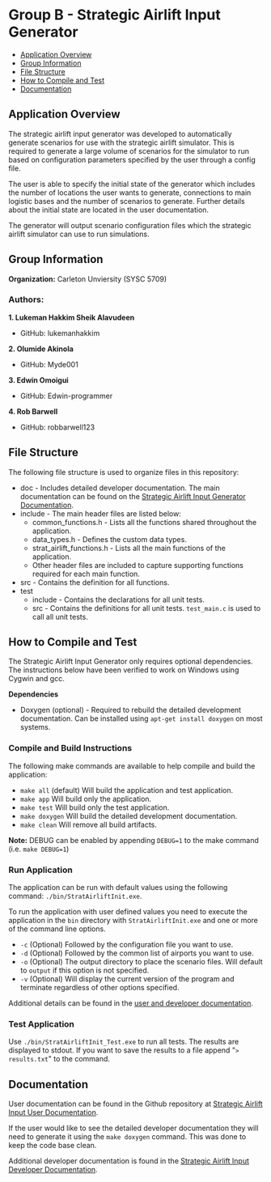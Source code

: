 # Group B - Strategic Airlift Input Generator

* [Application Overview](#application-overview)
* [Group Information](#group-information)
* [File Structure](#file-structure)
* [How to Compile and Test](#how-to-compile-and-test)
* [Documentation](#documentation)

## Application Overview

The strategic airlift input generator was developed to automatically generate scenarios for use with the strategic airlift simulator.  This is required to generate a large volume of scenarios for the simulator to run based on configuration parameters specified by the user through a config file.

The user is able to specify the initial state of the generator which includes the number of locations the user wants to generate, connections to main logistic bases and the number of scenarios to generate. Further details about the initial state are located in the user documentation.

The generator will output scenario configuration files which the strategic airlift simulator can use to run simulations. 

## Group Information

**Organization:** Carleton Unviersity (SYSC 5709)

### Authors:

**1. Lukeman Hakkim Sheik Alavudeen**
 - GitHub: lukemanhakkim

**2. Olumide Akinola**

 - GitHub: Myde001

**3. Edwin Omoigui**

 - GitHub: Edwin-programmer

**4. Rob Barwell**

 - GitHub: robbarwell123

## File Structure

The following file structure is used to organize files in this repository:

* doc - Includes detailed developer documentation.  The main documentation can be found on the [Strategic Airlift Input Generator Documentation](https://github.com/robbarwell123/GroupB_StratAirlift/wiki).
* include - The main header files are listed below:
  * common_functions.h - Lists all the functions shared throughout the application.
  * data_types.h - Defines the custom data types.
  * strat\_airlift\_functions.h - Lists all the main functions of the application.
  * Other header files are included to capture supporting functions required for each main function. 
* src - Contains the definition for all functions.
* test
  * include - Contains the declarations for all unit tests.
  * src - Contains the definitions for all unit tests.  `test_main.c` is used to call all unit tests.

## How to Compile and Test

The Strategic Airlift Input Generator only requires optional dependencies.  The instructions below have been verified to work on Windows using Cygwin and gcc.

**Dependencies**

* Doxygen (optional) - Required to rebuild the detailed development documentation.  Can be installed using `apt-get install doxygen` on most systems.

### Compile and Build Instructions

The following make commands are available to help compile and build the application:

* `make all` (default) Will build the application and test application.
* `make app` Will build only the application.
* `make test` Will build only the test application.
* `make doxygen` Will build the detailed development documentation.
* `make clean` Will remove all build artifacts.

**Note:** DEBUG can be enabled by appending `DEBUG=1` to the make command (i.e. `make DEBUG=1`)

### Run Application

The application can be run with default values using the following command: `./bin/StratAirliftInit.exe`.

To run the application with user defined values you need to execute the application in the `bin` directory with `StratAirliftInit.exe` and one or more of the command line options.

* `-c` (Optional) Followed by the configuration file you want to use.
* `-d` (Optional) Followed by the common list of airports you want to use.
* `-o` (Optional) The output directory to place the scenario files.  Will default to `output` if this option is not specified.
* `-v` (Optional) Will display the current version of the program and terminate regardless of other options specified.

Additional details can be found in the [user and developer documentation](https://github.com/robbarwell123/GroupB_StratAirlift/wiki).

### Test Application

Use `./bin/StratAirliftInit_Test.exe` to run all tests.  The results are displayed to stdout.  If you want to save the results to a file append "`> results.txt`" to the command.

## Documentation

User documentation can be found in the Github repository at [Strategic Airlift Input User Documentation](https://github.com/robbarwell123/GroupB_StratAirlift/wiki/User-Documentation).

If the user would like to see the detailed developer documentation they will need to generate it using the `make doxygen` command.  This was done to keep the code base clean.

Additional developer documentation is found in the [Strategic Airlift Input Developer Documentation](https://github.com/robbarwell123/GroupB_StratAirlift/wiki/Developer-Documentation).

